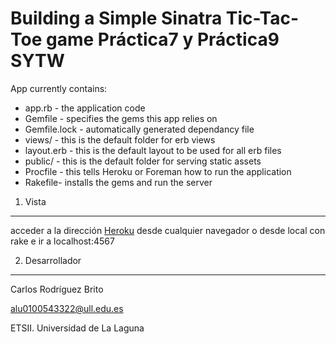 Building a Simple Sinatra Tic-Tac-Toe game Práctica7 y Práctica9 SYTW
==================================================

App currently contains:

* app.rb - the application code
* Gemfile - specifies the gems this app relies on
* Gemfile.lock - automatically generated dependancy file
* views/ - this is the default folder for erb views
* layout.erb - this is the default layout to be used for all erb files
* public/ - this is the default folder for serving static assets
* Procfile - this tells Heroku or Foreman how to run the application
* Rakefile- installs the gems and run the server
 
1. Vista 
---------
acceder a la dirección [Heroku](http://quiet-hamlet-8361.herokuapp.com/) desde cualquier navegador
o desde local con rake e ir a localhost:4567


2. Desarrollador
----------------
Carlos Rodríguez Brito

alu0100543322@ull.edu.es

ETSII. Universidad de La Laguna
